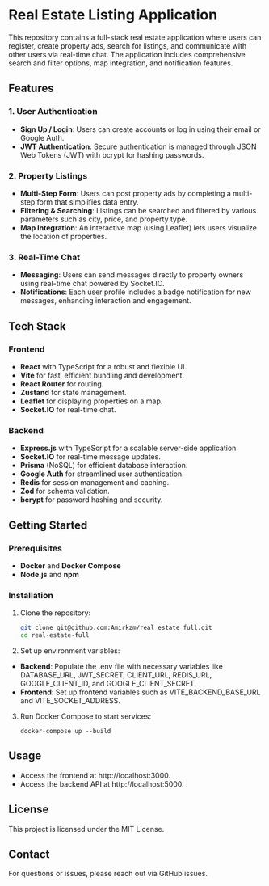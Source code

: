 # Real Estate Listing Application

This repository contains a full-stack real estate application where users can register, create property ads, search for listings, and communicate with other users via real-time chat. The application includes comprehensive search and filter options, map integration, and notification features.

## Features

### 1. User Authentication

- **Sign Up / Login**: Users can create accounts or log in using their email or Google Auth.
- **JWT Authentication**: Secure authentication is managed through JSON Web Tokens (JWT) with bcrypt for hashing passwords.

### 2. Property Listings

- **Multi-Step Form**: Users can post property ads by completing a multi-step form that simplifies data entry.
- **Filtering & Searching**: Listings can be searched and filtered by various parameters such as city, price, and property type.
- **Map Integration**: An interactive map (using Leaflet) lets users visualize the location of properties.

### 3. Real-Time Chat

- **Messaging**: Users can send messages directly to property owners using real-time chat powered by Socket.IO.
- **Notifications**: Each user profile includes a badge notification for new messages, enhancing interaction and engagement.

## Tech Stack

### Frontend

- **React** with TypeScript for a robust and flexible UI.
- **Vite** for fast, efficient bundling and development.
- **React Router** for routing.
- **Zustand** for state management.
- **Leaflet** for displaying properties on a map.
- **Socket.IO** for real-time chat.

### Backend

- **Express.js** with TypeScript for a scalable server-side application.
- **Socket.IO** for real-time message updates.
- **Prisma** (NoSQL) for efficient database interaction.
- **Google Auth** for streamlined user authentication.
- **Redis** for session management and caching.
- **Zod** for schema validation.
- **bcrypt** for password hashing and security.

## Getting Started

### Prerequisites

- **Docker** and **Docker Compose**
- **Node.js** and **npm**

### Installation

1. Clone the repository:
   ```bash
   git clone git@github.com:Amirkzm/real_estate_full.git
   cd real-estate-full
   ```
2. Set up environment variables:

- **Backend**: Populate the .env file with necessary variables like DATABASE_URL, JWT_SECRET, CLIENT_URL, REDIS_URL, GOOGLE_CLIENT_ID, and GOOGLE_CLIENT_SECRET.
- **Frontend**: Set up frontend variables such as VITE_BACKEND_BASE_URL and VITE_SOCKET_ADDRESS.

3. Run Docker Compose to start services:

   <code>docker-compose up --build </code>

## Usage

- Access the frontend at http://localhost:3000.
- Access the backend API at http://localhost:5000.

## License

This project is licensed under the MIT License.

## Contact

For questions or issues, please reach out via GitHub issues.
